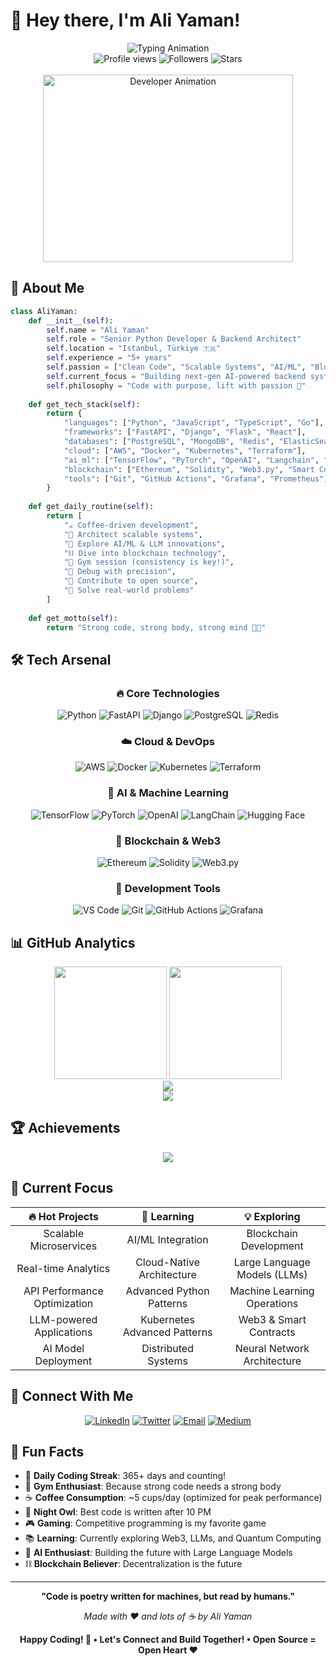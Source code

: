 # 👋 Hey there, I'm Ali Yaman!

<div align="center">
  <img src="https://readme-typing-svg.demolab.com?font=JetBrains+Mono&size=28&duration=3000&pause=1000&color=00D4FF&center=true&vCenter=true&width=600&lines=Senior+Python+Developer;Backend+Architect;Open+Source+Enthusiast;AI%2FML+Explorer;Building+the+Future" alt="Typing Animation" />
</div>

<div align="center">
  <img src="https://komarev.com/ghpvc/?username=AliYmn&label=Profile%20Views&color=00d4ff&style=for-the-badge" alt="Profile views" />
  <img src="https://img.shields.io/github/followers/AliYmn?label=Followers&style=for-the-badge&color=00d4ff" alt="Followers" />
  <img src="https://img.shields.io/github/stars/AliYmn?affiliations=OWNER%2CCOLLABORATOR&style=for-the-badge&color=00d4ff" alt="Stars" />
</div>

<br />

<div align="center">
  <img src="https://github.com/AliYmn/AliYmn/blob/main/assets/developer-gif.gif" alt="Developer Animation" width="400" height="300" />
</div>

## 🚀 About Me

```python
class AliYaman:
    def __init__(self):
        self.name = "Ali Yaman"
        self.role = "Senior Python Developer & Backend Architect"
        self.location = "Istanbul, Türkiye 🇹🇷"
        self.experience = "5+ years"
        self.passion = ["Clean Code", "Scalable Systems", "AI/ML", "Blockchain", "Open Source"]
        self.current_focus = "Building next-gen AI-powered backend systems & exploring Web3"
        self.philosophy = "Code with purpose, lift with passion 💪"
        
    def get_tech_stack(self):
        return {
            "languages": ["Python", "JavaScript", "TypeScript", "Go"],
            "frameworks": ["FastAPI", "Django", "Flask", "React"],
            "databases": ["PostgreSQL", "MongoDB", "Redis", "ElasticSearch"],
            "cloud": ["AWS", "Docker", "Kubernetes", "Terraform"],
            "ai_ml": ["TensorFlow", "PyTorch", "OpenAI", "Langchain", "Hugging Face"],
            "blockchain": ["Ethereum", "Solidity", "Web3.py", "Smart Contracts"],
            "tools": ["Git", "GitHub Actions", "Grafana", "Prometheus"]
        }
    
    def get_daily_routine(self):
        return [
            "☕ Coffee-driven development",
            "🔧 Architect scalable systems",
            "🤖 Explore AI/ML & LLM innovations",
            "⛓️ Dive into blockchain technology",
            "💪 Gym session (consistency is key!)",
            "🐛 Debug with precision",
            "📝 Contribute to open source",
            "🎯 Solve real-world problems"
        ]
    
    def get_motto(self):
        return "Strong code, strong body, strong mind 💪🧠"
```

## 🛠️ Tech Arsenal

<div align="center">

### 🔥 Core Technologies
![Python](https://img.shields.io/badge/Python-3776AB?style=for-the-badge&logo=python&logoColor=white)
![FastAPI](https://img.shields.io/badge/FastAPI-009688?style=for-the-badge&logo=fastapi&logoColor=white)
![Django](https://img.shields.io/badge/Django-092E20?style=for-the-badge&logo=django&logoColor=white)
![PostgreSQL](https://img.shields.io/badge/PostgreSQL-336791?style=for-the-badge&logo=postgresql&logoColor=white)
![Redis](https://img.shields.io/badge/Redis-DC382D?style=for-the-badge&logo=redis&logoColor=white)

### ☁️ Cloud & DevOps
![AWS](https://img.shields.io/badge/AWS-232F3E?style=for-the-badge&logo=amazon-aws&logoColor=white)
![Docker](https://img.shields.io/badge/Docker-2496ED?style=for-the-badge&logo=docker&logoColor=white)
![Kubernetes](https://img.shields.io/badge/Kubernetes-326CE5?style=for-the-badge&logo=kubernetes&logoColor=white)
![Terraform](https://img.shields.io/badge/Terraform-623CE4?style=for-the-badge&logo=terraform&logoColor=white)

### 🤖 AI & Machine Learning
![TensorFlow](https://img.shields.io/badge/TensorFlow-FF6F00?style=for-the-badge&logo=tensorflow&logoColor=white)
![PyTorch](https://img.shields.io/badge/PyTorch-EE4C2C?style=for-the-badge&logo=pytorch&logoColor=white)
![OpenAI](https://img.shields.io/badge/OpenAI-412991?style=for-the-badge&logo=openai&logoColor=white)
![LangChain](https://img.shields.io/badge/LangChain-1C3C3C?style=for-the-badge&logo=langchain&logoColor=white)
![Hugging Face](https://img.shields.io/badge/🤗%20Hugging%20Face-FFD21E?style=for-the-badge&logoColor=black)

### 🔗 Blockchain & Web3
![Ethereum](https://img.shields.io/badge/Ethereum-3C3C3D?style=for-the-badge&logo=ethereum&logoColor=white)
![Solidity](https://img.shields.io/badge/Solidity-363636?style=for-the-badge&logo=solidity&logoColor=white)
![Web3.py](https://img.shields.io/badge/Web3.py-F16822?style=for-the-badge&logo=python&logoColor=white)

### 🔧 Development Tools
![VS Code](https://img.shields.io/badge/VS%20Code-007ACC?style=for-the-badge&logo=visual-studio-code&logoColor=white)
![Git](https://img.shields.io/badge/Git-F05032?style=for-the-badge&logo=git&logoColor=white)
![GitHub Actions](https://img.shields.io/badge/GitHub%20Actions-2088FF?style=for-the-badge&logo=github-actions&logoColor=white)
![Grafana](https://img.shields.io/badge/Grafana-F46800?style=for-the-badge&logo=grafana&logoColor=white)

</div>

## 📊 GitHub Analytics

<div align="center">
  <img height="180em" src="https://github-readme-stats.vercel.app/api?username=AliYmn&show_icons=true&theme=react&include_all_commits=true&count_private=true&hide_border=true&bg_color=0D1117&title_color=00D4FF&text_color=C9D1D9&icon_color=00D4FF" />
  <img height="180em" src="https://github-readme-stats.vercel.app/api/top-langs/?username=AliYmn&layout=compact&langs_count=8&theme=react&hide_border=true&bg_color=0D1117&title_color=00D4FF&text_color=C9D1D9" />
</div>

<div align="center">
  <img src="https://streak-stats.demolab.com?user=AliYmn&theme=react&hide_border=true&background=0D1117&currStreakLabel=00D4FF" />
</div>

<div align="center">
  <img src="https://github-readme-activity-graph.vercel.app/graph?username=AliYmn&bg_color=0D1117&color=00D4FF&line=00D4FF&point=ffffff&hide_border=true&area=true" />
</div>

## 🏆 Achievements

<div align="center">
  <img src="https://github-profile-trophy.vercel.app/?username=AliYmn&theme=discord&no-frame=true&column=4&margin-w=15&margin-h=15" />
</div>

## 🎯 Current Focus

<div align="center">

| 🔥 **Hot Projects** | 🚀 **Learning** | 💡 **Exploring** |
|:---:|:---:|:---:|
| Scalable Microservices | AI/ML Integration | Blockchain Development |
| Real-time Analytics | Cloud-Native Architecture | Large Language Models (LLMs) |
| API Performance Optimization | Advanced Python Patterns | Machine Learning Operations |
| LLM-powered Applications | Kubernetes Advanced Patterns | Web3 & Smart Contracts |
| AI Model Deployment | Distributed Systems | Neural Network Architecture |

</div>





## 📱 Connect With Me

<div align="center">

[![LinkedIn](https://img.shields.io/badge/LinkedIn-0A66C2?style=for-the-badge&logo=linkedin&logoColor=white)](https://linkedin.com/in/aliyaman)
[![Twitter](https://img.shields.io/badge/Twitter-000000?style=for-the-badge&logo=x&logoColor=white)](https://twitter.com/aliymndb)
[![Email](https://img.shields.io/badge/Email-D14836?style=for-the-badge&logo=gmail&logoColor=white)](mailto:aliymn.db@gmail.com)
[![Medium](https://img.shields.io/badge/Medium-12100E?style=for-the-badge&logo=medium&logoColor=white)](https://medium.com/@aliyaman)

</div>



## 🎨 Fun Facts

- 🎯 **Daily Coding Streak**: 365+ days and counting!
- 💪 **Gym Enthusiast**: Because strong code needs a strong body
- ☕ **Coffee Consumption**: ~5 cups/day (optimized for peak performance)
- 🌙 **Night Owl**: Best code is written after 10 PM
- 🎮 **Gaming**: Competitive programming is my favorite game
- 📚 **Learning**: Currently exploring Web3, LLMs, and Quantum Computing
- 🤖 **AI Enthusiast**: Building the future with Large Language Models
- ⛓️ **Blockchain Believer**: Decentralization is the future





---

<div align="center">
  
**"Code is poetry written for machines, but read by humans."**

*Made with ❤️ and lots of ☕ by Ali Yaman*

**Happy Coding! 🚀 • Let's Connect and Build Together! • Open Source = Open Heart ❤️**

</div>
